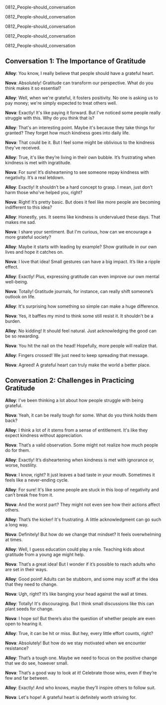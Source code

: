 
0812_People-should_conversation


0812_People-should_conversation


0812_People-should_conversation


0812_People-should_conversation


0812_People-should_conversation


## Conversation 1: The Importance of Gratitude

**Alloy**: You know, I really believe that people should have a grateful heart.

**Nova**: Absolutely! Gratitude can transform our perspective. What do you think makes it so essential?

**Alloy**: Well, when we're grateful, it fosters positivity. No one is asking us to pay money; we're simply expected to treat others well.

**Nova**: Exactly! It's like paying it forward. But I've noticed some people really struggle with this. Why do you think that is?

**Alloy**: That's an interesting point. Maybe it's because they take things for granted? They forget how much kindness goes into daily life.

**Nova**: That could be it. But I feel some might be oblivious to the kindness they've received.

**Alloy**: True, it's like they’re living in their own bubble. It’s frustrating when kindness is met with ingratitude.

**Nova**: For sure! It’s disheartening to see someone repay kindness with negativity. It’s a real letdown.

**Alloy**: Exactly! It shouldn’t be a hard concept to grasp. I mean, just don’t harm those who've helped you, right?

**Nova**: Right! It’s pretty basic. But does it feel like more people are becoming indifferent to this idea?

**Alloy**: Honestly, yes. It seems like kindness is undervalued these days. That makes me sad.

**Nova**: I share your sentiment. But I'm curious, how can we encourage a more grateful society?

**Alloy**: Maybe it starts with leading by example? Show gratitude in our own lives and hope it catches on.

**Nova**: I love that idea! Small gestures can have a big impact. It’s like a ripple effect.

**Alloy**: Exactly! Plus, expressing gratitude can even improve our own mental well-being.

**Nova**: Totally! Gratitude journals, for instance, can really shift someone’s outlook on life.

**Alloy**: It's surprising how something so simple can make a huge difference.

**Nova**: Yes, it baffles my mind to think some still resist it. It shouldn't be a burden.

**Alloy**: No kidding! It should feel natural. Just acknowledging the good can be so rewarding.

**Nova**: You hit the nail on the head! Hopefully, more people will realize that.

**Alloy**: Fingers crossed! We just need to keep spreading that message.

**Nova**: Agreed! A grateful heart can truly make the world a better place.

## Conversation 2: Challenges in Practicing Gratitude

**Alloy**: I've been thinking a lot about how people struggle with being grateful.

**Nova**: Yeah, it can be really tough for some. What do you think holds them back?

**Alloy**: I think a lot of it stems from a sense of entitlement. It's like they expect kindness without appreciation.

**Nova**: That’s a valid observation. Some might not realize how much people do for them.

**Alloy**: Exactly! It’s disheartening when kindness is met with ignorance or, worse, hostility.

**Nova**: I know, right? It just leaves a bad taste in your mouth. Sometimes it feels like a never-ending cycle.

**Alloy**: For sure! It's like some people are stuck in this loop of negativity and can’t break free from it.

**Nova**: And the worst part? They might not even see how their actions affect others.

**Alloy**: That’s the kicker! It's frustrating. A little acknowledgment can go such a long way.

**Nova**: Definitely! But how do we change that mindset? It feels overwhelming at times.

**Alloy**: Well, I guess education could play a role. Teaching kids about gratitude from a young age might help.

**Nova**: That’s a great idea! But I wonder if it’s possible to reach adults who are set in their ways.

**Alloy**: Good point! Adults can be stubborn, and some may scoff at the idea that they need to change.

**Nova**: Ugh, right? It’s like banging your head against the wall at times.

**Alloy**: Totally! It's discouraging. But I think small discussions like this can plant seeds for change.

**Nova**: I hope so! But there’s also the question of whether people are even open to hearing it.

**Alloy**: True, it can be hit or miss. But hey, every little effort counts, right?

**Nova**: Absolutely! But how do we stay motivated when we encounter resistance?

**Alloy**: That’s a tough one. Maybe we need to focus on the positive change that we do see, however small.

**Nova**: That’s a good way to look at it! Celebrate those wins, even if they’re few and far between.

**Alloy**: Exactly! And who knows, maybe they’ll inspire others to follow suit.

**Nova**: Let's hope! A grateful heart is definitely worth striving for.
